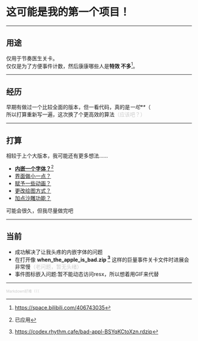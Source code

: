 # 这可能是我的第一个项目！  
- - -  
## 用途  
仅用于节奏医生关卡。  
仅仅是为了方便事件计数，然后康康哪些人是**特效 不多**[^1]。  
[^1]: https://space.bilibili.com/406743035
- - -
## 经历  
早期有做过一个比较全面的版本，但一看代码，真的是*一坨\*\**（  
所以打算重新写一遍，这次换了个更高效的算法<font color=#cccccc>（应该吧？）</font>  
- - -  
## 打算  
相较于上个大版本，我可能还有更多想法……  
* <u>**内嵌一个字体？**[^2]</u>  
* <u>界面做小一点？</u>  
* <u>赋予一些动画？</u>  
* <u>更改绘图方式？</u>
* <u>加点沙雕功能？</u>  

可能会很久，但我尽量做完吧  
[^2]: 已应用
- - -
## 当前
* 成功解决了让我头疼的内嵌字体的问题  
* 在打开像 **when_the_apple_is_bad.zip [^3]** 这样的巨量事件关卡文件时进展会非常慢<font color=#cccccc>（老问题，暂无头绪）</font>  
* 事件图标嵌入问题:暂不能动态访问resx，所以想着用GIF来代替
- - -
<font color=#cccccc size=1>Markdown好难（（（</font>  
[^3]: https://codex.rhythm.cafe/bad-appl-BSYqKCtoXzn.rdzip
